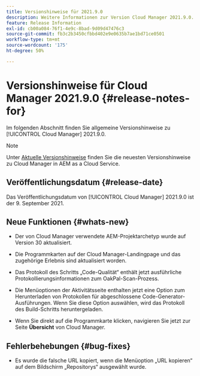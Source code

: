 ```yaml
---
title: Versionshinweise für 2021.9.0
description: Weitere Informationen zur Version Cloud Manager 2021.9.0.
feature: Release Information
exl-id: cb00a084-76f1-4e9c-8bad-9d09d47476c3
source-git-commit: fb3c2b3450cfbbd402e9e0635b7ae1bd71ce0501
workflow-type: tm+mt
source-wordcount: '175'
ht-degree: 50%

---
```


# Versionshinweise für Cloud Manager 2021.9.0 {#release-notes-for}

Im folgenden Abschnitt finden Sie allgemeine Versionshinweise zu [!UICONTROL Cloud Manager] 2021.9.0.

>[!NOTE]
>Unter [Aktuelle Versionshinweise](https://experienceleague.adobe.com/de/docs/experience-manager-cloud-service/content/release-notes/cloud-manager/current#getting-access) finden Sie die neuesten Versionshinweise zu Cloud Manager in AEM as a Cloud Service.

## Veröffentlichungsdatum {#release-date}

Das Veröffentlichungsdatum von [!UICONTROL Cloud Manager] 2021.9.0 ist der 9. September 2021.

## Neue Funktionen {#whats-new}

* Der von Cloud Manager verwendete AEM-Projektarchetyp wurde auf Version 30 aktualisiert.

* Die Programmkarten auf der Cloud Manager-Landingpage und das zugehörige Erlebnis sind aktualisiert worden.

* Das Protokoll des Schritts „Code-Qualität“ enthält jetzt ausführliche Protokollierungsinformationen zum OakPal-Scan-Prozess.

* Die Menüoptionen der Aktivitätsseite enthalten jetzt eine Option zum Herunterladen von Protokollen für abgeschlossene Code-Generator-Ausführungen. Wenn Sie diese Option auswählen, wird das Protokoll des Build-Schritts heruntergeladen.

* Wenn Sie direkt auf die Programmkarte klicken, navigieren Sie jetzt zur Seite **Übersicht** von Cloud Manager.

## Fehlerbehebungen {#bug-fixes}

* Es wurde die falsche URL kopiert, wenn die Menüoption „URL kopieren“ auf dem Bildschirm „Repositorys“ ausgewählt wurde.
